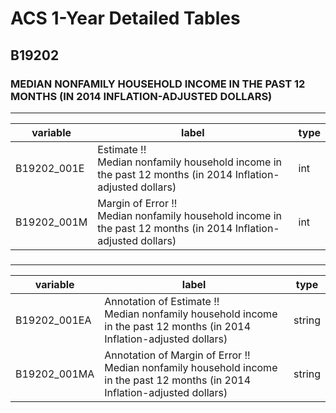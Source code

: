 # ACS 1-Year Detailed Tables

## B19202

### MEDIAN NONFAMILY HOUSEHOLD INCOME IN THE PAST 12 MONTHS (IN 2014 INFLATION-ADJUSTED DOLLARS)

___

| variable | label | type |
| ----- | ----- | ----- |
| B19202_001E | Estimate !!<br>Median nonfamily household income in the past 12 months (in 2014 Inflation-adjusted dollars) | int |
| B19202_001M | Margin of Error !!<br>Median nonfamily household income in the past 12 months (in 2014 Inflation-adjusted dollars) | int |
### 

___

| variable | label | type |
| ----- | ----- | ----- |
| B19202_001EA | Annotation of Estimate !!<br>Median nonfamily household income in the past 12 months (in 2014 Inflation-adjusted dollars) | string |
| B19202_001MA | Annotation of Margin of Error !!<br>Median nonfamily household income in the past 12 months (in 2014 Inflation-adjusted dollars) | string |

